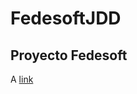 # FedesoftJDD 
## Proyecto Fedesoft
A [link](https://www.google.com.co/search?q=carpeta+3d&safe=active&rlz=1C1WPZB_enCO802CO802&source=lnms&tbm=isch&sa=X&ved=0ahUKEwiB8NXKko3cAhXNs1MKHUqaCfwQ_AUICigB&biw=1366&bih=662#imgrc=B2qOG0fdEUje5M:)


